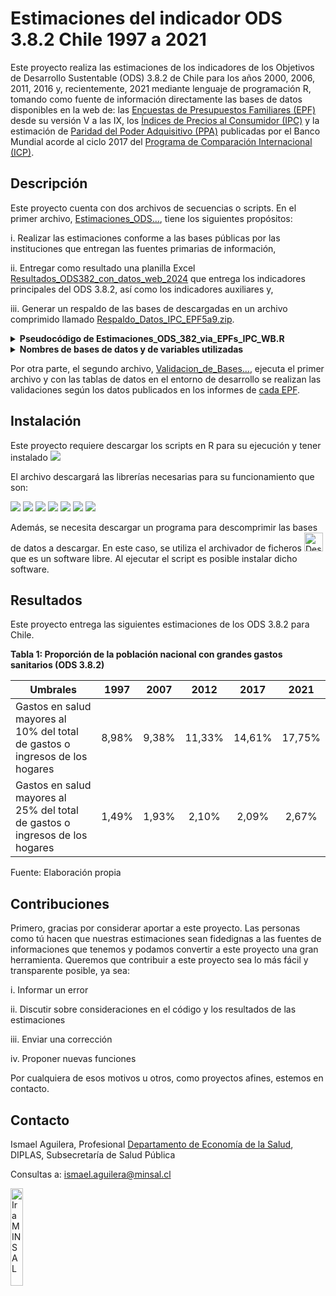 # Estimaciones del indicador ODS 3.8.2 Chile 1997 a 2021

Este proyecto realiza las estimaciones de los indicadores de los Objetivos de Desarrollo Sustentable (ODS) 3.8.2 de Chile para los años 2000, 2006, 2011, 2016 y, recientemente, 2021 mediante lenguaje de programación R, tomando como fuente de información directamente las bases de datos disponibles en la web de: las [Encuestas de Presupuestos Familiares (EPF)](https://www.ine.gob.cl/estadisticas/sociales/ingresos-y-gastos/encuesta-de-presupuestos-familiares) desde su versión V a las IX, los [Índices de Precios al Consumidor (IPC)](https://www.ine.gob.cl/estadisticas/economia/indices-de-precio-e-inflacion/indice-de-precios-al-consumidor) y la estimación de [Paridad del Poder Adquisitivo (PPA)](https://data.worldbank.org/indicator/PA.NUS.PRVT.PP?locations=CL) publicadas por el Banco Mundial acorde al ciclo 2017 del [Programa de Comparación Internacional (ICP)](https://www.worldbank.org/en/programs/icp).

## Descripción

Este proyecto cuenta con dos archivos de secuencias o scripts. En el primer archivo, [Estimaciones_ODS...](Estimaciones_ODS_382_via_EPFs_IPC_WB.R), tiene los siguientes propósitos:

i.  Realizar las estimaciones conforme a las bases públicas por las instituciones que entregan las fuentes primarias de información,

ii. Entregar como resultado una planilla Excel [Resultados_ODS382_con_datos_web_2024](Resultados_ODS382_con_datos_web_2024.xlsx) que entrega los indicadores principales del ODS 3.8.2, así como los indicadores auxiliares y,

iii. Generar un respaldo de las bases de descargadas en un archivo comprimido llamado [Respaldo_Datos_IPC_EPF5a9.zip](Respaldo_Datos382_IPC_EPF5a9.zip).

<details>
<summary><b>Pseudocódigo de Estimaciones_ODS_382_via_EPFs_IPC_WB.R</b> </summary>
<pre>
INICIALIZAR
  1. Cargar paquetes de librerías en R: si no están instalados, descargar e instalar
  2. Cargar programa 7zip para descomprimir archivos a descargar, 
    si no está instalado en la ruta específica, descargar e instalar el programa 7zip
  3. Generar funciones para facilitar ejecución:
    <b>Function 1</b> <i>Evaluar base como porcentaje de la población</i> (Base, poblacion, expresion, condicion)
    <b>Function 2</b> <i>Construir base según formatos estándares</i> (url_gastos, url_personas, hogar, gasto)
    <b>Function 3</b> <i>Estimar indicadores ODS 3.8.2</i> (Base, npersonas, factor_expansion, hogar)
    <b>Function 4</b> <i>Evaluar fórmula de medición de pobreza según Líneas de pobreza</i> (Base, npersonas, factor_expansion)
    <b>Function 5</b> <i>Estimar indicadores de empobrecimiento ODS 3.8.2</i> (Base, npersonas, factor_expansion, Linea_Pobreza)
    <b>Function 6</b> <i>Ajustar formatos de tablas de datos a planilla Excel con resultados</i> (Base, indicador)
    <b>Function 7</b> <i>Establecer líneas de Pobreza</i> (ipc_anio,Base_ODS, datos_OMS, son_extraidos, Base_datos_ipc, PPA_ref)
                      <b>if</b> (son_extraidos) <b>then</b> <i>usa datos online de PPA e IPC</i>
                      <b>else</b> <i>usa datos OPS</i> <b>end if</b>
  4. Extraer datos online:
    a) <i>Paridad de Poder Adquisitivo (PPA) desde sitio del Banco Mundial</i>
    b) <i>IPC desde sitio INE</i>
<br>
ALGORITMO ESTIMACIÓN PARA EPF 5 hasta 9
  1. <i>Descargar cada base según URL oficial en INE</i>
  2. Si (EPF == 7 | EPF == 8 | EPF == 9) ejecutar F2(), <i>sino construir base ad hoc</i>
  3. Ejecutar F3()
  4. Ejecutar F7()
  5. Ejecutar F5()
  6. <i>Guardar bases en carpeta</i> Datos

<br>
ALGORITMO ENTREGA DE COMPENDIO DE RESULTADOS ODS 3.8.2
  1. <i>Construir compendio de resultados de las estimaciones</i> F3() por cada EPF
  2. <i>Construir tabla de datos ODS 3.8.2</i> ejecutando F6()
  3. <i>Construir compendio de resultados</i> de las estimaciones F4() por cada EPF
  4. <i>Construir tabla de datos ODS 3.8.2 auxiliares</i> ejecutando F6()
  5. <i>Guardar planilla con tablas de datos ODS 3.8.2 y auxiliares</i>
<br>
PROCEDIMIENTO DE RESPALDO Y LIMPIEZA
  1. <i>Eliminar archivos comprimidos</i>
  2. <i>Comprimir bases en carpeta Datos</i>
  3. <i>Eliminar carpeta Datos</i>
  
  
</pre>

> Este pseudocódigo busca identificar las acciones de las secuencias y la relación con las funciones utilizadas
</details>

<details>
    <summary><b>Nombres de bases de datos y de variables utilizadas</b></summary>
		<table>
			<tr>
			<td>	<b>Bases y Variables</b>	</td>
			<td>	<b>EPF V</b> 	</td>
			<td>	<b>EPF VI</b>	</td>
			<td>	<b>EPF VII</b>	</td>
			<td>	<b>EPF VIII</b>	</td>
			<td>	<b>EPF IX</b>	</td>
			</tr>
			<tr>
			<td>	Base Personas (BP)	</td>
			<td>	Personas.csv	</td>
			<td>	Ingreso_Qing_Hogares_Nacional_Real.csv	</td>
			<td>	base-personas-vii-epf-(formato-csv).csv	</td>
			<td>	base-personas-viii-epf-(formato-csv).csv	</td>
			<td>	base-personas-ix-epf-(formato-csv).csv	</td>
			</tr>
			<tr>
			<td>	Base Gasto (BG)	</td>
			<td>	Gasto.csv	</td>
			<td>	Gasto_QIng_Nacional_Real.csv	</td>
			<td>	base-gastos-vii-epf-(formato-csv).csv	</td>
			<td>	base-gastos-viii-epf-(formato-csv).csv	</td>
			<td>	base-gastos-ix-epf-(formato-csv).csv	</td>
			</tr>
			<tr>
			<td>	Base Factor Expansión (BFE)	</td>
			<td>	Factor_expansion.csv	</td>
			<td>		</td>
			<td>		</td>
			<td>		</td>
			<td>		</td>
			</tr>
			<tr>
			<td>	Identificador hogar	</td>
			<td>	Codigo_hogar en BG y Numero_hogar en BP	</td>
			<td>	Clave_hogar en BP y clave_hogar en BG	</td>
			<td>	FOLIO en BP y BG	</td>
			<td>	FOLIO en BP y BG	</td>
			<td>	folio en BP y BG	</td>
			</tr>
			<tr>
			<td>	Número de personas	</td>
			<td>	Número de filas por Numero_hogar en BP	</td>
			<td>	PersonasXHogar en BP	</td>
			<td>	NPERSONA en BP	</td>
			<td>	NPERSONAS en BP	</td>
			<td>	npersonas en BP	</td>
			</tr>
			<tr>
			<td>	Factor de expansión	</td>
			<td>	Factor_expansion_año en BFE	</td>
			<td>	Factor_Expansion_Anual en BP	</td>
			<td>	FE en BP	</td>
			<td>	FE en BP	</td>
			<td>	fe en BP	</td>
			</tr>
			<tr>
			<td>	Consumo del hogar	</td>
			<td>	Gasto en BG + Arriendo_imputado_vivienda en BP	</td>
			<td>	Gasto_Real en BG + Arriendo_Imputado en BP	</td>
			<td>	GASTOT_FNR_AI en BP	</td>
			<td>	GASTOT_HD_AI en BP	</td>
			<td>	gatot_hd_ai en BP	</td>
			</tr>
			<tr>
			<td>	Gastos en salud	</td>
			<td>	Gasto si Codigo_producto comienza con 5 en BG	</td>
			<td>	Gasto_Real si CodP01=="5000" en BG	</td>
			<td>	Gasto si [D=="6"] en BG	</td>
			<td>	Gasto si [D=="6"] en BG	</td>
			<td>	gasto si [D=="6"] en BG	</td>
			</tr>
		</table>
</details>



Por otra parte, el segundo archivo, [Validacion_de_Bases...](Validacion_de_Bases_y_Estimaciones_con_resultados_EPFs.R), ejecuta el primer archivo y con las tablas de datos en el entorno de desarrollo se realizan las validaciones según los datos publicados en los informes de [cada EPF](https://www.ine.gob.cl/estadisticas/sociales/ingresos-y-gastos/encuesta-de-presupuestos-familiares).

## Instalación

Este proyecto requiere descargar los scripts en R para su ejecución y tener instalado ![](https://img.shields.io/badge/R>%3D-4.2.0-blue.svg)

El archivo descargará las librerías necesarias para su funcionamiento que son:

![](https://img.shields.io/badge/data.table-1.14.2-blue) ![](https://img.shields.io/badge/scales-1.2.0-blue) ![](https://img.shields.io/badge/readxl-1.4.0-blue) ![](https://img.shields.io/badge/writexl-1.4.0-blue) ![](https://img.shields.io/badge/laeken-0.5.2-blue) ![](https://img.shields.io/badge/jsonlite-1.8.0-blue) ![](https://img.shields.io/badge/installr-0.23.4-blue)

Además, se necesita descargar un programa para descomprimir las bases de datos a descargar. En este caso, se utiliza el archivador de ficheros <a href="https://7-zip.org/download.html"><img src="https://7-zip.org/7ziplogo.png" title="Descargar 7zip" width="30"></a> que es un software libre. Al ejecutar el script es posible instalar dicho software.

## Resultados

Este proyecto entrega las siguientes estimaciones de los ODS 3.8.2 para Chile.

**Tabla 1: Proporción de la población nacional con grandes gastos sanitarios (ODS 3.8.2)**

| Umbrales                                                                     | 1997  | 2007  |  2012  |  2017  |  2021  |
|------------------------------------------------------------------------------|:-----:|:-----:|:------:|:------:|:------:|
| Gastos en salud mayores al 10% del total de gastos o ingresos de los hogares | 8,98% | 9,38% | 11,33% | 14,61% | 17,75% |
| Gastos en salud mayores al 25% del total de gastos o ingresos de los hogares | 1,49% | 1,93% | 2,10%  | 2,09%  |2,67%  |

Fuente: Elaboración propia

## Contribuciones

Primero, gracias por considerar aportar a este proyecto. Las personas como tú hacen que nuestras estimaciones sean fidedignas a las fuentes de informaciones que tenemos y podamos convertir a este proyecto una gran herramienta. Queremos que contribuir a este proyecto sea lo más fácil y transparente posible, ya sea:

i.  Informar un error

ii. Discutir sobre consideraciones en el código y los resultados de las estimaciones

iii. Enviar una corrección

iv. Proponer nuevas funciones

Por cualquiera de esos motivos u otros, como proyectos afines, estemos en contacto.

## Contacto

Ismael Aguilera, Profesional [Departamento de Economía de la Salud](http://desal.minsal.cl/), DIPLAS, Subsecretaría de Salud Pública

Consultas a: [ismael.aguilera\@minsal.cl](mailto:ismael.aguilera@minsal.cl)

<a href="https://www.minsal.cl/"><img src="https://i0.wp.com/diplas.minsal.cl/wp-content/uploads/2018/11/logo-minsal.png?ssl=1" title="Ir a MINSAL" width="20%"></a>


